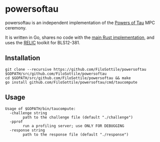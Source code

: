 powersoftau
===========

powersoftau is an independent implementation of the [Powers of Tau](https://z.cash.foundation/blog/powers-of-tau/) MPC ceremony.

It is written in Go, shares no code with the [main Rust implementation](https://github.com/ebfull/powersoftau), and uses the [RELIC](https://github.com/relic-toolkit/relic) toolkit for BLS12-381.

Installation
------------

```
git clone --recursive https://github.com/FiloSottile/powersoftau $GOPATH/src/github.com/FiloSottile/powersoftau
cd $GOPATH/src/github.com/FiloSottile/powersoftau && make
go install github.com/FiloSottile/powersoftau/cmd/taucompute
```

Usage
-----

```
Usage of $GOPATH/bin/taucompute:
  -challenge string
    	path to the challenge file (default "./challenge")
  -pprof
    	run a profiling server; use ONLY FOR DEBUGGING
  -response string
    	path to the response file (default "./response")
```
